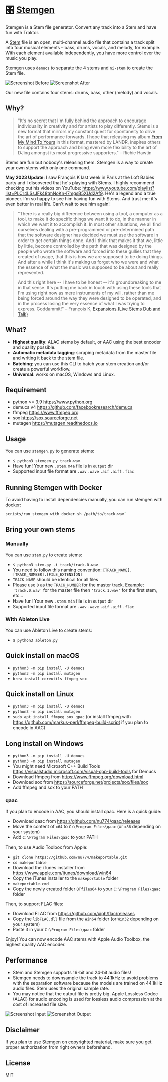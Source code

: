 # 🎛 [Stemgen](https://stemgen.dev)

Stemgen is a Stem file generator. Convert any track into a Stem and have fun with Traktor.

A [Stem](https://www.native-instruments.com/en/specials/stems/) file is an open, multi-channel audio file that contains a track split into four musical elements – bass, drums, vocals, and melody, for example. With each element available independently, you have more control over the music you play.

Stemgen uses `demucs` to separate the 4 stems and `ni-stem` to create the Stem file.

![Screenshot Before](./screenshots/before.png)
![Screenshot After](./screenshots/after.png)

Our new file contains four stems: drums, bass, other (melody) and vocals.

## Why?

> "It's no secret that I'm fully behind the approach to encourage individuality in creativity and for artists to play differently. Stems is a new format that mirrors my constant quest for spontaneity to drive the art of performance forwards. I hope that releasing my album [From My Mind To Yours](https://www.junodownload.com/products/richie-hawtin-from-my-mind-to-yours/3318751-02/) in this format, mastered by LANDR, inspires others to support the approach and bring even more flexibility to the art of DJing amongst its most progressive supporters." – Richie Hawtin

Stems are fun but nobody's releasing them. Stemgen is a way to create your own stems with only one command.

**May 2023 Update**: I saw François K last week in Paris at the Loft Babies party and I discovered
that he's playing with Stems. I highly recommend checking out his videos on YouTube: https://www.youtube.com/playlist?list=PLCr4LSsJFk48tmNoKn-l7mgsB5XUd2Af9.
He's a legend and a true pioneer. I'm so happy to see him having fun with Stems.
And trust me: it's even better in real life. Can't wait to see him again!

> "There is a really big difference between using a tool, a computer as a tool, to make it do specific things we want it to do, in the manner in which we want it to accomplish it. In most other situations, we all find ourselves dealing with a pre-programmed or pre-determined path that the software designer has decided we must use the software in order to get certain things done. And I think that makes it that we, little by little, become controlled by the path that was designed by the people who wrote the software and forced into these gullies that they created of usage, that this is how we are supposed to be doing things. And after a while I think it's making us forget who we were and what the essence of what the music was supposed to be about and really represented.
>
> And this right here -- I have to be honest -- it's groundbreaking to me in that sense. It's putting me back in touch with using these tools that I'm using right now as mere instruments of my will, rather than me being forced around the way they were designed to be operated, and in the process losing the very essence of what I was trying to express. Goddammit!" – François K, [Expansions (Live Stems Dub and Talk)](https://www.youtube.com/watch?v=jjZz0E8FuVs)

## What?

- **Highest quality**: ALAC stems by default, or AAC using the best encoder and quality possible.
- **Automatic metadata tagging**: scraping metadata from the master file and writing it back to the stem file.
- **Batching**: you can use this CLI to batch your stem creation and/or create a powerful workflow.
- **Universal**: works on macOS, Windows and Linux.

## Requirement

- python >= 3.9 https://www.python.org
- demucs v4 https://github.com/facebookresearch/demucs
- ffmpeg https://www.ffmpeg.org
- sox https://sox.sourceforge.net
- mutagen https://mutagen.readthedocs.io

## Usage

You can use `stemgen.py` to generate stems:

- `$ python3 stemgen.py track.wav`
- Have fun! Your new `.stem.m4a` file is in `output` dir
- Supported input file format are `.wav` `.wave` `.aif` `.aiff` `.flac`

## Running Stemgen with Docker

To avoid having to install dependencies manually, you can run stemgen with docker:

```sh
scripts/run_stemgen_with_docker.sh /path/to/track.wav`
```

## Bring your own stems

### Manually

You can use `stem.py` to create stems:

- `$ python3 stem.py -i track/track.0.wav`
- You need to follow this naming convention: `[TRACK_NAME].[TRACK_NUMBER].[FILE_EXTENSION]`
- `TRACK_NAME` should be identical for all files
- Please use `0` as the `TRACK_NUMBER` for the master track. Example:
  `'track.0.wav'` for the master file then `'track.1.wav'` for the first stem, etc...
- Have fun! Your new `.stem.m4a` file is in `output` dir
- Supported input file format are `.wav` `.wave` `.aif` `.aiff` `.flac`

### With Ableton Live

You can use Ableton Live to create stems:

- `$ python3 ableton.py`

## Quick install on macOS

- `python3 -m pip install -U demucs`
- `python3 -m pip install mutagen`
- `brew install coreutils ffmpeg sox`

## Quick install on Linux

- `python3 -m pip install -U demucs`
- `python3 -m pip install mutagen`
- `sudo apt install ffmpeg sox gpac` (or install ffmpeg with https://github.com/markus-perl/ffmpeg-build-script if you plan to encode in AAC)

## Long install on Windows

- `python3 -m pip install -U demucs`
- `python3 -m pip install mutagen`
- You might need Microsoft C++ Build Tools https://visualstudio.microsoft.com/visual-cpp-build-tools
  for Demucs
- Download ffmpeg from https://www.ffmpeg.org/download.html
- Download sox from https://sourceforge.net/projects/sox/files/sox
- Add ffmpeg and sox to your PATH

### qaac

If you plan to encode in AAC, you should install qaac. Here is a quick guide:

- Download qaac from https://github.com/nu774/qaac/releases
- Move the content of `x64` to `C:\Program Files\qaac` (or `x86` depending on your system)
- Add `C:\Program Files\qaac` to your PATH

Then, to use Audio Toolbox from Apple:

- `git clone https://github.com/nu774/makeportable.git`
- `cd makeportable`
- Download the iTunes installer from https://www.apple.com/itunes/download/win64
- Copy the iTunes installer to the `makeportable` folder
- `makeportable.cmd`
- Copy the newly created folder `QTfiles64` to your `C:\Program Files\qaac` folder

Then, to support FLAC files:

- Download FLAC from https://github.com/xiph/flac/releases
- Copy the `libFLAC.dll` file from the `Win64` folder (or `Win32` depending on your system)
- Paste it in your `C:\Program Files\qaac` folder

Enjoy! You can now encode AAC stems with Apple Audio Toolbox, the highest quality AAC encoder.

## Performance

- Stem and Stemgen supports 16-bit and 24-bit audio files!
- Stemgen needs to downsample the track to 44.1kHz to avoid problems with the separation software because the models are trained on 44.1kHz audio files. Stem uses the original sample rate.
- You may notice that the output file is pretty big. Apple Lossless Codec (ALAC) for audio encoding is used for lossless audio compression at the cost of increased file size.

![Screenshot Input](./screenshots/flac.png)
![Screenshot Output](./screenshots/alac.png)

## Disclaimer

If you plan to use Stemgen on copyrighted material, make sure you get proper authorization from right owners beforehand.

## License

MIT
